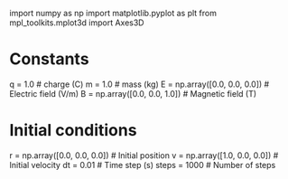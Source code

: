 import numpy as np
import matplotlib.pyplot as plt
from mpl_toolkits.mplot3d import Axes3D

# Constants
q = 1.0     # charge (C)
m = 1.0     # mass (kg)
E = np.array([0.0, 0.0, 0.0])  # Electric field (V/m)
B = np.array([0.0, 0.0, 1.0])  # Magnetic field (T)

# Initial conditions
r = np.array([0.0, 0.0, 0.0])  # Initial position
v = np.array([1.0, 0.0, 0.0])  # Initial velocity
dt = 0.01                      # Time step (s)
steps = 1000                  # Number of steps

